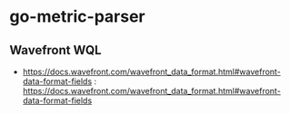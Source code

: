 # go-metric-parser



## Wavefront WQL
* https://docs.wavefront.com/wavefront_data_format.html#wavefront-data-format-fields : https://docs.wavefront.com/wavefront_data_format.html#wavefront-data-format-fields